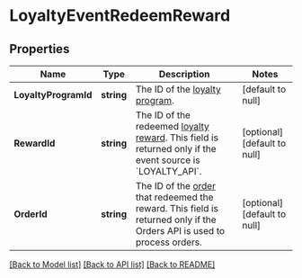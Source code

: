 # LoyaltyEventRedeemReward

## Properties
Name | Type | Description | Notes
------------ | ------------- | ------------- | -------------
**LoyaltyProgramId** | **string** | The ID of the [loyalty program](https://developer.squareup.com/reference/square_2024-07-17/objects/LoyaltyProgram). | [default to null]
**RewardId** | **string** | The ID of the redeemed [loyalty reward](https://developer.squareup.com/reference/square_2024-07-17/objects/LoyaltyReward). This field is returned only if the event source is &#x60;LOYALTY_API&#x60;. | [optional] [default to null]
**OrderId** | **string** | The ID of the [order](https://developer.squareup.com/reference/square_2024-07-17/objects/Order) that redeemed the reward. This field is returned only if the Orders API is used to process orders. | [optional] [default to null]

[[Back to Model list]](../README.md#documentation-for-models) [[Back to API list]](../README.md#documentation-for-api-endpoints) [[Back to README]](../README.md)

